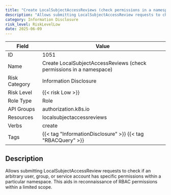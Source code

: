 ```yaml
---
title: "Create LocalSubjectAccessReviews (check permissions in a namespace)"
description: "Allows submitting LocalSubjectAccessReview requests to check if an arbitrary user, group, or service account has specific permissions within a particular namespace. This aids in reconnaissance of RBAC permissions within a limited scope."
category: Information Disclosure
risk_level: RiskLevelLow
date: 2025-06-09
---
```


| Field         | Value                                                               |
| ------------- | ------------------------------------------------------------------- |
| ID            | 1051                                                                |
| Name          | Create LocalSubjectAccessReviews (check permissions in a namespace) |
| Risk Category | Information Disclosure                                              |
| Risk Level    | {{< risk Low >}}                                                    |
| Role Type     | Role                                                                |
| API Groups    | authorization.k8s.io                                                |
| Resources     | localsubjectaccessreviews                                           |
| Verbs         | create                                                              |
| Tags          | {{< tag "InformationDisclosure" >}} {{< tag "RBACQuery" >}}         |

## Description

Allows submitting LocalSubjectAccessReview requests to check if an arbitrary user, group, or service account has specific permissions within a particular namespace. This aids in reconnaissance of RBAC permissions within a limited scope.
